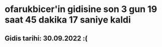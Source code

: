 # ofarukbicer'in gidisine son 3 gun 19 saat 45 dakika 17 saniye kaldi

## Gidis tarihi: 30.09.2022 :(